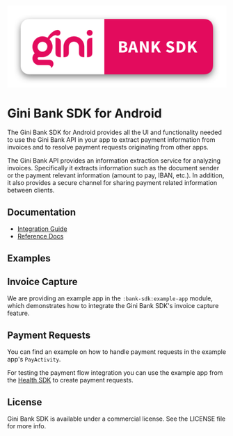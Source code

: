 ![Gini Bank SDK for Android](logo.png)

Gini Bank SDK for Android
=========================

The Gini Bank SDK for Android provides all the UI and functionality needed to use the Gini Bank API in your app to
extract payment information from invoices and to resolve payment requests originating from other apps.

The Gini Bank API provides an information extraction service for analyzing invoices. Specifically it extracts information
such as the document sender or the payment relevant information (amount to pay, IBAN, etc.). In addition, it also
provides a secure channel for sharing payment related information between clients.

Documentation
-------------
* [Integration Guide](https://gini.atlassian.net/wiki/spaces/GBSV/overview)
* [Reference Docs](https://developer.gini.net/gini-mobile-android/bank-sdk/sdk/dokka/index.html)

Examples
--------

## Invoice Capture

We are providing an example app in the `:bank-sdk:example-app` module, which demonstrates how to integrate the Gini Bank SDK's invoice capture feature.

## Payment Requests

You can find an example on how to handle payment requests in the example app's `PayActivity`. 

For testing the payment flow integration you can use the example app from the [Health
SDK](https://github.com/gini/gini-mobile-android/tree/main/health-sdk#example-apps) to create payment requests.
 
## License

Gini Bank SDK is available under a commercial license.
See the LICENSE file for more info.
